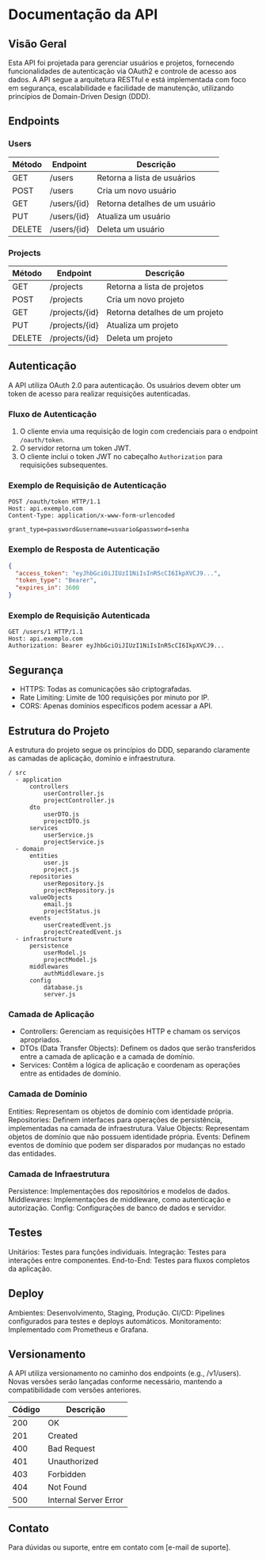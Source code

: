 # Documentação da API

## Visão Geral

Esta API foi projetada para gerenciar usuários e projetos, fornecendo funcionalidades de autenticação via OAuth2 e controle de acesso aos dados. A API segue a arquitetura RESTful e está implementada com foco em segurança, escalabilidade e facilidade de manutenção, utilizando princípios de Domain-Driven Design (DDD).

## Endpoints

### Users

| Método | Endpoint       | Descrição                        |
|--------|----------------|----------------------------------|
| GET    | /users         | Retorna a lista de usuários      |
| POST   | /users         | Cria um novo usuário             |
| GET    | /users/{id}    | Retorna detalhes de um usuário   |
| PUT    | /users/{id}    | Atualiza um usuário              |
| DELETE | /users/{id}    | Deleta um usuário                |

### Projects

| Método | Endpoint       | Descrição                        |
|--------|----------------|----------------------------------|
| GET    | /projects      | Retorna a lista de projetos      |
| POST   | /projects      | Cria um novo projeto             |
| GET    | /projects/{id} | Retorna detalhes de um projeto   |
| PUT    | /projects/{id} | Atualiza um projeto              |
| DELETE | /projects/{id} | Deleta um projeto                |

## Autenticação

A API utiliza OAuth 2.0 para autenticação. Os usuários devem obter um token de acesso para realizar requisições autenticadas.

### Fluxo de Autenticação

1. O cliente envia uma requisição de login com credenciais para o endpoint `/oauth/token`.
2. O servidor retorna um token JWT.
3. O cliente inclui o token JWT no cabeçalho `Authorization` para requisições subsequentes.

### Exemplo de Requisição de Autenticação

```http
POST /oauth/token HTTP/1.1
Host: api.exemplo.com
Content-Type: application/x-www-form-urlencoded

grant_type=password&username=usuario&password=senha
```

### Exemplo de Resposta de Autenticação
```json 
{
  "access_token": "eyJhbGciOiJIUzI1NiIsInR5cCI6IkpXVCJ9...",
  "token_type": "Bearer",
  "expires_in": 3600
}
```

### Exemplo de Requisição Autenticada

```http
GET /users/1 HTTP/1.1
Host: api.exemplo.com
Authorization: Bearer eyJhbGciOiJIUzI1NiIsInR5cCI6IkpXVCJ9...
```

## Segurança
* HTTPS: Todas as comunicações são criptografadas.
* Rate Limiting: Limite de 100 requisições por minuto por IP.
* CORS: Apenas domínios específicos podem acessar a API.

## Estrutura do Projeto
A estrutura do projeto segue os princípios do DDD, separando claramente as camadas de aplicação, domínio e infraestrutura.

```
/ src
  - application
      controllers
          userController.js
          projectController.js
      dto
          userDTO.js
          projectDTO.js
      services
          userService.js
          projectService.js
  - domain
      entities
          user.js
          project.js
      repositories
          userRepository.js
          projectRepository.js
      valueObjects
          email.js
          projectStatus.js
      events
          userCreatedEvent.js
          projectCreatedEvent.js
  - infrastructure
      persistence
          userModel.js
          projectModel.js
      middlewares
          authMiddleware.js
      config
          database.js
          server.js
```

### Camada de Aplicação

* Controllers: Gerenciam as requisições HTTP e chamam os serviços apropriados.
* DTOs (Data Transfer Objects): Definem os dados que serão transferidos entre a camada de aplicação e a camada de domínio.
* Services: Contêm a lógica de aplicação e coordenam as operações entre as entidades de domínio.

### Camada de Domínio

Entities: Representam os objetos de domínio com identidade própria.
Repositories: Definem interfaces para operações de persistência, implementadas na camada de infraestrutura.
Value Objects: Representam objetos de domínio que não possuem identidade própria.
Events: Definem eventos de domínio que podem ser disparados por mudanças no estado das entidades.

### Camada de Infraestrutura

Persistence: Implementações dos repositórios e modelos de dados.
Middlewares: Implementações de middleware, como autenticação e autorização.
Config: Configurações de banco de dados e servidor.

## Testes

Unitários: Testes para funções individuais.
Integração: Testes para interações entre componentes.
End-to-End: Testes para fluxos completos da aplicação.

## Deploy

Ambientes: Desenvolvimento, Staging, Produção.
CI/CD: Pipelines configurados para testes e deploys automáticos.
Monitoramento: Implementado com Prometheus e Grafana.

## Versionamento

A API utiliza versionamento no caminho dos endpoints (e.g., /v1/users). Novas versões serão lançadas conforme necessário, mantendo a compatibilidade com versões anteriores.

| Código | Descrição                        
|--------|----------------------------------
| 200    | OK
| 201    | Created
| 400    | Bad Request
| 401    | Unauthorized
| 403    | Forbidden
| 404    | Not Found
| 500    | Internal Server Error           

## Contato

Para dúvidas ou suporte, entre em contato com [e-mail de suporte].